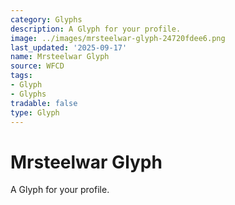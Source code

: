 ```yaml
---
category: Glyphs
description: A Glyph for your profile.
image: ../images/mrsteelwar-glyph-24720fdee6.png
last_updated: '2025-09-17'
name: Mrsteelwar Glyph
source: WFCD
tags:
- Glyph
- Glyphs
tradable: false
type: Glyph
---
```


# Mrsteelwar Glyph

A Glyph for your profile.

